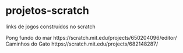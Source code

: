 # projetos-scratch
<p>links de jogos construídos no scratch</p>
Pong fundo do mar
https://scratch.mit.edu/projects/650204096/editor/
Caminhos do Gato
https://scratch.mit.edu/projects/682148287/
